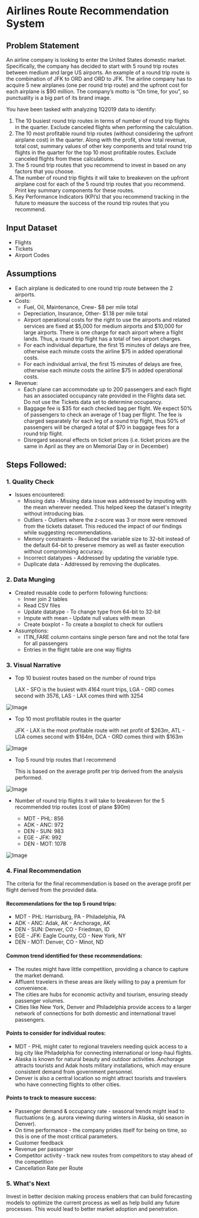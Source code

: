 

# Airlines Route Recommendation System 

## Problem Statement

An airline company is looking to enter the United States domestic market. Specifically, the company has decided to start with 5 round trip routes between medium and large US airports. An example of a round trip route is the combination of JFK to ORD and ORD to JFK. The airline company has to acquire 5 new airplanes (one per round trip route) and the upfront cost for each airplane is $90 million. The company’s motto is “On time, for you”, so punctuality is a big part of its brand image. 

You have been tasked with analyzing 1Q2019 data to identify:
 1. The 10 busiest round trip routes in terms of number of round trip flights in the quarter. Exclude canceled flights when performing the calculation.
 2. The 10 most profitable round trip routes (without considering the upfront airplane cost) in the quarter. Along with the profit, show total revenue, total cost, summary values of other key components and total round trip flights in the quarter for the top 10 most profitable routes. Exclude canceled flights from these calculations.
 3. The 5 round trip routes that you recommend to invest in based on any factors that you choose.
 4. The number of round trip flights it will take to breakeven on the upfront airplane cost for each of the 5 round trip routes that you recommend. Print key summary components for these routes.
 5. Key Performance Indicators (KPI’s) that you recommend tracking in the future to measure the success of the round trip routes that you recommend.

## Input Dataset

- Flights
- Tickets
- Airport Codes

## Assumptions

- Each airplane is dedicated to one round trip route between the 2 airports.
- Costs:
  - Fuel, Oil, Maintenance, Crew- $8 per mile total
  - Depreciation, Insurance, Other- $1.18 per mile total
  - Airport operational costs for the right to use the airports and related services are fixed at $5,000 for medium airports and $10,000 for large airports. There is one charge for each airport where a flight lands. Thus, a round trip flight has a total of two airport charges.
  - For each individual departure, the first 15 minutes of delays are free, otherwise each minute costs the airline $75 in added operational costs.
  - For each individual arrival, the first 15 minutes of delays are free, otherwise each minute costs the airline $75 in added operational costs.
- Revenue:
  - Each plane can accommodate up to 200 passengers and each flight has an associated occupancy rate provided in the Flights data set. Do not use the Tickets data set to determine occupancy.
  - Baggage fee is $35 for each checked bag per flight. We expect 50% of passengers to check an average of 1 bag per flight. The fee is charged separately for each leg of a round trip flight, thus 50% of passengers will be charged a total of $70 in baggage fees for a round trip flight.
  - Disregard seasonal effects on ticket prices (i.e. ticket prices are the same in April as they are on Memorial Day or in December)

## Steps Followed:

### 1. Quality Check

- Issues encountered:
  - Missing data - Missing data issue was addressed by imputing with the mean wherever needed. This helped keep the dataset's integrity without introducing bias. 
  - Outliers - Outliers where the z-score was 3 or more were removed from the tickets dataset. This reduced the impact of our findings while suggesting recommendations.
  - Memory constraints - Reduced the variable size to 32-bit instead of the default 64-bit to preserve memory as well as faster execution without compromising accuracy.
  - Incorrect datatypes - Addressed by updating the variable type.
  - Duplicate data - Addressed by removing the duplicates.

### 2. Data Munging

- Created reusable code to perform following functions:
  - Inner join 2 tables
  - Read CSV files
  - Update datatype - To change type from 64-bit to 32-bit
  - Impute with mean - Update null values with mean
  - Create boxplot - To create a boxplot to check for outliers
- Assumptions:
  - ITIN_FARE column contains single person fare and not the total fare for all passengers
  - Entries in the flight table are one way flights
    
### 3. Visual Narrative

- Top 10 busiest routes based on the number of round trips

  LAX - SFO is the busiest with 4164 rount trips, LGA - ORD comes second with 3576, LAS - LAX comes third with 3254
  
![Image](https://github.com/user-attachments/assets/d2435623-e41b-401a-a32c-ac75f2953a92)

- Top 10 most profitable routes in the quarter
  
  JFK - LAX is the most profitable route with net profit of $263m, ATL - LGA comes second with $164m, DCA - ORD comes third with $163m
  
![Image](https://github.com/user-attachments/assets/f23492b7-66a2-42e4-855c-ba8fcfd953e7)

- Top 5 round trip routes that I recommend

  This is based on the average profit per trip derived from the analysis performed.

![Image](https://github.com/user-attachments/assets/5930e3e5-ba57-4b88-8c8a-f5b0bdaf9f8b)

- Number of round trip flights it will take to breakeven for the 5 recommended trip routes (cost of plane $90m)
  
  - MDT - PHL: 856
  - ADK - ANC: 972
  - DEN - SUN: 983
  - EGE - JFK: 992
  - DEN - MOT: 1078
 
![Image](https://github.com/user-attachments/assets/dd921cd0-7b86-4897-932b-bca5d4e3e99e)

### 4. Final Recommendation

The criteria for the final recommendation is based on the average profit per flight derived from the provided data. 

#### Recommendations for the top 5 round trips:
  - MDT - PHL: Harrisburg, PA - Philadelphia, PA
  - ADK - ANC: Adak, AK - Anchorage, AK
  - DEN - SUN: Denver, CO - Friedman, ID
  - EGE - JFK: Eagle County, CO - New York, NY
  - DEN - MOT: Denver, CO - Minot, ND

 #### Common trend identified for these recommendations:
 - The routes might have little competition, providing a chance to capture the market demand.
 - Affluent travelers in these areas are likely willing to pay a premium for convenience.
 - The cities are hubs for economic activity and tourism, ensuring steady passenger volumes.
 - Cities like New York, Denver and Philadelphia provide access to a larger network of connections for both domestic and international travel passengers.

#### Points to consider for individual routes:
- MDT - PHL might cater to regional travelers needing quick access to a big city like Philadelphia for connecting international or long-haul flights.
- Alaska is known for natural beauty and outdoor activities. Anchorage attracts tourists and Adak hosts military installations, which may ensure consistent demand from government personnel.
- Denver is also a central location so might attract tourists and travelers who have connecting flights to other cities.

#### Points to track to measure success:
  - Passenger demand & occupancy rate - seasonal trends might lead to fluctuations (e.g. aurora viewing during winters in Alaska, ski season in Denver).
  - On time performance - the company prides itself for being on time, so this is one of the most critical parameters.
  - Customer feedback
  - Revenue per passenger
  - Competitor activity - track new routes from competitors to stay ahead of the competition
  - Cancellation Rate per Route
 
### 5. What's Next
Invest in better decision making process enablers that can build forecasting models to optimize the current process as well as help build any future processes. This would lead to better market adoption and penetration. 
